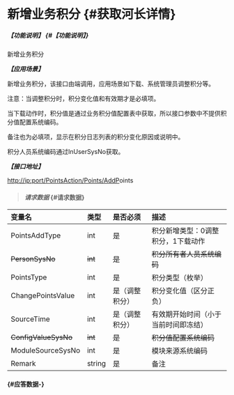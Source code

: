 # 新增业务积分 {#获取河长详情}

##### _【功能说明】_ {#【功能说明】}

新增业务积分

_**【应用场景】**_

新增业务积分，该接口由端调用，应用场景如下载、系统管理员调整积分等。

注意：当调整积分时，积分变化值和有效期才是必填项。

当下载动作时，积分值是通过业务积分值配置表中获取，所以接口参数中不提供积分值配置系统编码。

备注也为必填项，显示在积分日志列表的积分变化原因或说明中。

积分人员系统编码通过InUserSysNo获取。

_**【接口地址】**_

[http://ip:port/PointsAction/Points/AddP](http://ip:port/HMQuery/RiverMaster/GetRiverMasterByRiverMasterSysNo)oints

> #### _请求数据_ {#请求数据}

| 变量名 | 类型 | 是否必须 | 描述 |
| :--- | :--- | :--- | :--- |
| PointsAddType | int | 是 | 积分新增类型：0调整积分，1下载动作 |
| ~~PersonSysNo~~ | ~~int~~ | ~~是~~ | ~~积分所有者人员系统编码~~ |
| PointsType | int | 是 | 积分类型（枚举） |
| ChangePointsValue | int | 是（调整积分） | 积分变化值（区分正负） |
| SourceTime | int | 是（调整积分） | 有效期开始时间（小于当前时间即冻结） |
| ~~ConfigValueSysNo~~ | ~~int~~ | ~~是~~ | ~~积分值配置系统编码~~ |
| ModuleSourceSysNo | int | 是 | 模块来源系统编码 |
| Remark | string | 是 | 备注 |

####  {#应答数据-}



